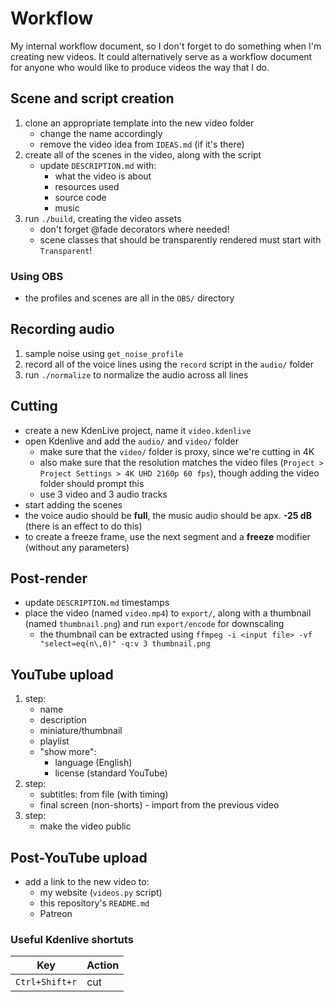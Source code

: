 # Workflow
My internal workflow document, so I don't forget to do something when I'm creating new videos.
It could alternatively serve as a workflow document for anyone who would like to produce videos the way that I do.

## Scene and script creation
1. clone an appropriate template into the new video folder
	- change the name accordingly
	- remove the video idea from `IDEAS.md` (if it's there)
2. create all of the scenes in the video, along with the script
	- update `DESCRIPTION.md` with:
		- what the video is about
		- resources used
		- source code
		- music
3. run `./build`, creating the video assets
	- don't forget @fade decorators where needed!
	- scene classes that should be transparently rendered must start with `Transparent`!

### Using OBS
- the profiles and scenes are all in the `OBS/` directory

## Recording audio
1. sample noise using `get_noise_profile`
2. record all of the voice lines using the `record` script in the `audio/` folder
3. run `./normalize` to normalize the audio across all lines

## Cutting
- create a new KdenLive project, name it `video.kdenlive`
- open Kdenlive and add the `audio/` and `video/` folder
	- make sure that the `video/` folder is proxy, since we're cutting in 4K
	- also make sure that the resolution matches the video files (`Project > Project Settings > 4K UHD 2160p 60 fps`), though adding the video folder should prompt this
	- use 3 video and 3 audio tracks
- start adding the scenes
- the voice audio should be **full**, the music audio should be apx. **-25 dB** (there is an effect to do this)
- to create a freeze frame, use the next segment and a **freeze** modifier (without any parameters)

## Post-render
- update `DESCRIPTION.md` timestamps
- place the video (named `video.mp4`) to `export/`, along with a thumbnail (named `thumbnail.png`) and run `export/encode` for downscaling
	- the thumbnail can be extracted using `ffmpeg -i <input file> -vf "select=eq(n\,0)" -q:v 3 thumbnail.png`

## YouTube upload
1. step:
	- name
	- description
	- miniature/thumbnail
	- playlist
	- "show more":
		- language (English)
		- license (standard YouTube)
2. step:
	- subtitles: from file (with timing)
	- final screen (non-shorts) - import from the previous video
4. step:
	- make the video public

## Post-YouTube upload
- add a link to the new video to:
	- my website (`videos.py` script)
	- this repository's `README.md`
	- Patreon

### Useful Kdenlive shortuts

| Key            | Action |
| ---            | ---    |
| `Ctrl+Shift+r` | cut    |
